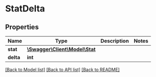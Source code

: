 # StatDelta

## Properties
Name | Type | Description | Notes
------------ | ------------- | ------------- | -------------
**stat** | [**\Swagger\Client\Model\Stat**](Stat.md) |  | 
**delta** | **int** |  | 

[[Back to Model list]](../README.md#documentation-for-models) [[Back to API list]](../README.md#documentation-for-api-endpoints) [[Back to README]](../README.md)


